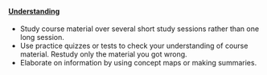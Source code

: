 #### [Understanding](https://srl.daacs.net/learning-strategies/learning-tactics/)

*  Study course material over several short study sessions rather than one long session.
* Use practice quizzes or tests to check your understanding of course material. Restudy only the material you got wrong.
* Elaborate on information by using concept maps or making summaries.
